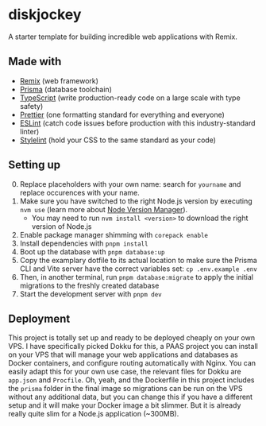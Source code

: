 # diskjockey

A starter template for building incredible web applications with Remix.

## Made with

- [Remix](https://remix.run/) (web framework)
- [Prisma](https://www.prisma.io/) (database toolchain)
- [TypeScript](https://www.typescriptlang.org/) (write production-ready code on a large scale with type safety)
- [Prettier](https://prettier.io/) (one formatting standard for everything and everyone)
- [ESLint](https://eslint.org/) (catch code issues before production with this industry-standard linter)
- [Stylelint](https://stylelint.io/) (hold your CSS to the same standard as your code)

## Setting up

0. Replace placeholders with your own name: search for `yourname` and replace occurences with your name.
1. Make sure you have switched to the right Node.js version by executing `nvm use` (learn more about [Node Version Manager](https://github.com/nvm-sh/nvm)).
    - You may need to run `nvm install <version>` to download the right version of Node.js
2. Enable package manager shimming with `corepack enable`
3. Install dependencies with `pnpm install`
4. Boot up the database with `pnpm database:up`
5. Copy the examplary dotfile to its actual location to make sure the Prisma CLI and Vite server have the correct variables set: `cp .env.example .env`
6. Then, in another terminal, run `pnpm database:migrate` to apply the initial migrations to the freshly created database
7. Start the development server with `pnpm dev`

## Deployment

This project is totally set up and ready to be deployed cheaply on your own VPS. I have specifically picked Dokku for this, a PAAS project you can install on your VPS that will manage your web applications and databases as Docker containers, and configure routing automatically with Nginx. You can easily adapt this for your own use case, the relevant files for Dokku are `app.json` and `Procfile`. Oh, yeah, and the Dockerfile in this project includes the `prisma` folder in the final image so migrations can be run on the VPS without any additional data, but you can change this if you have a different setup and it will make your Docker image a bit slimmer. But it is already really quite slim for a Node.js application (~300MB).
